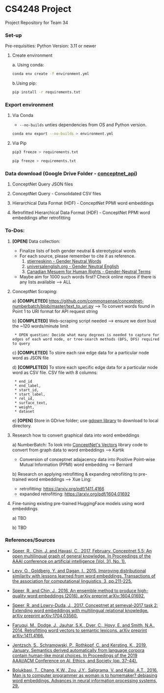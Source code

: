 # CS4248 Project
Project Repository for Team 34


### Set-up

Pre-requisities: Python Version: 3.11 or newer

1. Create environment 

    a. Using conda:

    ```bash
    conda env create -f environment.yml
    ```

    b.Using pip:
    ```bash
    pip install -r requirements.txt
    ```



### Export environment

1. Via Conda

    * `--no-builds` unties dependencies from OS and Python version.

    ```bash
    conda env export --no-builds > environment.yml
    ```

2. Via Pip
    ```bash
    pip3 freeze > requirements.txt
    ```
    ```bash
    pip freeze > requirements.txt
    ```

### Data download (Google Drive Folder - [conceptnet_api](https://drive.google.com/drive/folders/1uRUyJ6fJibOaSdrZ3C-0QXYwrtH4Efj7?usp=sharing))

1. ConceptNet Query JSON files

2. ConceptNet Query - Consolidated CSV files

3. Hierarchical Data Format (HDF) - ConceptNet PPMI word embeddings 

4. Retrofitted Hierarchical Data Format (HDF) - ConceptNet PPMI word embeddings  after retrofitting


### To-Dos:

1. **[OPEN]** Data collection: 
    * Finalize lists of both gender neutral & stereotypical words
    * For each source, please remember to cite it as reference.
        1. [stjerneskinn - Gender Neutral Words](https://stjerneskinn.com/gender-neutral-words.htm)
        2. [universalenglish.org - Gender Neutral English](https://universalenglish.org/gender-neutral-english/)
        3. [Canadian Mesuem for Human Rights - Gender-Neutral Terms](https://id.humanrights.ca/appendix-b/)
    * Maybe aim for 1000 such words first? Check online repos if there is any lists available --> ALL

2. ConceptNet Scraping:

    a) **[COMPLETED]** https://github.com/commonsense/conceptnet-numberbatch/blob/master/text_to_uri.py —> To convert words found in Point 1 to URI format for API request string
    
    b) **[COMPLETED]** Web-scraping script needed —> ensure we dont bust the ~120 words/minute limit
        
        * OPEN question: Decide what many degrees is needed to capture for edges of each word node, or tree-search methods (BFS, DFS) required to query
    
    c) **[COMPLETED]** To store each raw edge data for a particular node word as JSON file

    d) **[COMPLETED]** To store each specific edge data for a particular node word as CSV file. CSV file with 8 columns:

        * end_id
        * end_label,
        * start_id,
        * start_label,
        * rel_id,
        * surface_text,
        * weight,
        * dataset
    
    e) **[OPEN]** Store in GDrive folder; use [gdown library](https://github.com/wkentaro/gdown) to download to local directory.

3. Research how to convert graphical data into word embeddings
    
    a) NumberBatch: To look into [ConceptNet's Vectors](https://github.com/commonsense/conceptnet5/tree/master/conceptnet5/vectors) library code to convert from graph data to word embeddings --> Kartik
    * Conversion of conceptnet adajacency data into Positive Point-wise Mutual Information (PPMI) word embedding --> Bernard
    
    b) Research on applying retrofitting & expanding retrofiiting to pre-trained word embeddings --> Xue Ling:
    * retrofitting: https://arxiv.org/pdf/1411.4166
    * expanded retrofitting: https://arxiv.org/pdf/1604.01692

4. Fine-tuning existing pre-trained HuggingFace models using word embeddings

    a) TBD

    b) TBD

### References/Sources
* [Speer, R., Chin, J. and Havasi, C., 2017, February. Conceptnet 5.5: An open multilingual graph of general knowledge. In Proceedings of the AAAI conference on artificial intelligence (Vol. 31, No. 1).](https://arxiv.org/pdf/1612.03975)

* [Levy, O., Goldberg, Y. and Dagan, I., 2015. Improving distributional similarity with lessons learned from word embeddings. Transactions of the association for computational linguistics, 3, pp.211-225.](https://direct.mit.edu/tacl/article/doi/10.1162/tacl_a_00134/43264/Improving-Distributional-Similarity-with-Lessons)

* [Speer, R. and Chin, J., 2016. An ensemble method to produce high-quality word embeddings (2016). arXiv preprint arXiv:1604.01692.](https://arxiv.org/pdf/1604.01692)

* [Speer, R. and Lowry-Duda, J., 2017. Conceptnet at semeval-2017 task 2: Extending word embeddings with multilingual relational knowledge. arXiv preprint arXiv:1704.03560.](https://arxiv.org/pdf/1704.03560)

* [Faruqui, M., Dodge, J., Jauhar, S.K., Dyer, C., Hovy, E. and Smith, N.A., 2014. Retrofitting word vectors to semantic lexicons. arXiv preprint arXiv:1411.4166.](https://arxiv.org/pdf/1411.4166)

* [Jentzsch, S., Schramowski, P., Rothkopf, C. and Kersting, K., 2019, January. Semantics derived automatically from language corpora contain human-like moral choices. In Proceedings of the 2019 AAAI/ACM Conference on AI, Ethics, and Society (pp. 37-44).](https://www.aiml.informatik.tu-darmstadt.de/papers/jentzsch2019aies_moralChoiceMachine.pdf)

* [Bolukbasi, T., Chang, K.W., Zou, J.Y., Saligrama, V. and Kalai, A.T., 2016. Man is to computer programmer as woman is to homemaker? debiasing word embeddings. Advances in neural information processing systems, 29.](https://proceedings.neurips.cc/paper/2016/file/a486cd07e4ac3d270571622f4f316ec5-Paper.pdf)